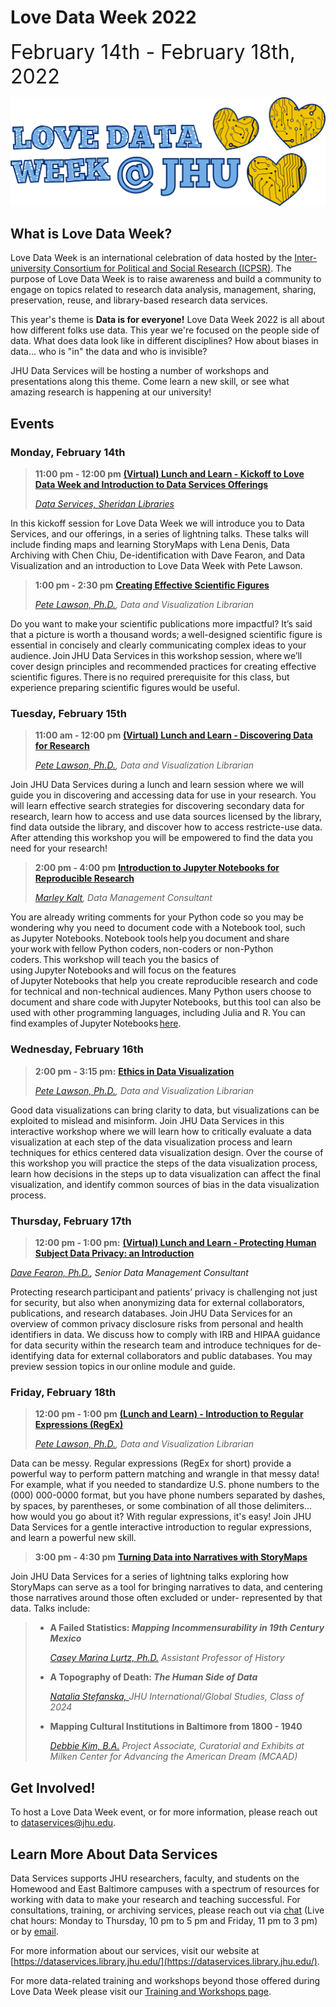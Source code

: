 # Love Data Week 2022

<font size="+3">February 14th - February 18th, 2022</font>


![LoveDataWeek](https://raw.githubusercontent.com/jhu-data-services/love-data-week/gh-pages/ldw-wide.png)

## What is Love Data Week?
Love Data Week is an international celebration of data hosted by the [Inter-university Consortium for Political and Social Research (ICPSR)](https://cms.icpsr.umich.edu/love-data-week-2021-international-events?utm_source=all&utm_medium=all&utm_campaign=LDW2021all). The purpose of Love Data Week is to raise awareness and build a community to engage on topics related to research data analysis, management, sharing, preservation, reuse, and library-based research data services. 

This year's theme is **Data is for everyone!** Love Data Week 2022 is all about how different folks use data. This year we're focused on the people side of data. What does data look like in different disciplines? How about biases in data... who is "in" the data and who is invisible? 

JHU Data Services will be hosting a number of workshops and presentations along this theme. Come learn a new skill, or see what amazing research is happening at our university!

## Events

### Monday, February 14th
> **11:00 pm - 12:00 pm** [**(Virtual) Lunch and Learn - Kickoff to Love Data Week and Introduction to Data Services Offerings**]()
> 
> [*Data Services, Sheridan Libraries*](https://jhu.libcal.com/event/8858900)
>
In this kickoff session for Love Data Week we will introduce you to Data Services, and our offerings, in a series of lightning talks. These talks will include finding maps and learning StoryMaps with Lena Denis, Data Archiving with Chen Chiu, De-identification with Dave Fearon, and Data Visualization and an introduction to Love Data Week with Pete Lawson.

> **1:00 pm - 2:30 pm** [**Creating Effective Scientific Figures**]()
> 
> _[Pete Lawson, Ph.D.](https://www.library.jhu.edu/staff/peter-lawson/), Data and Visualization Librarian_
>
Do you want to make your scientific publications more impactful? It’s said that a picture is worth a thousand words; a well-designed scientific figure is essential in concisely and clearly communicating complex ideas to your audience. Join JHU Data Services in this workshop session, where we’ll cover design principles and recommended practices for creating effective scientific figures. There is no required prerequisite for this class, but experience preparing scientific figures would be useful.   

### Tuesday, February 15th
> **11:00 am - 12:00 pm** [**(Virtual) Lunch and Learn - Discovering Data for Research**](https://jhu.libcal.com/event/8858920)
> 
> _[Pete Lawson, Ph.D.](https://www.library.jhu.edu/staff/peter-lawson/), Data and Visualization Librarian_
>
Join JHU Data Services during a lunch and learn session where we will guide you in discovering and accessing data for use in your research. You will learn effective search strategies for discovering secondary data for research, learn how to access and use data sources licensed by the library, find data outside the library, and discover how to access restricte-use data. After attending this workshop you will be empowered to find the data you need for your research! 

 
> **2:00 pm - 4:00 pm** [**Introduction to Jupyter Notebooks for Reproducible Research**](https://jhu.libcal.com/event/8793231)
> 
> _[Marley Kalt](https://www.library.jhu.edu/staff/marley-kalt/), Data Management Consultant_
>
You are already writing comments for your Python code so you may be wondering why you need to document code with a Notebook tool, such as Jupyter Notebooks. Notebook tools help you document and share your work with fellow Python coders, non-coders or non-Python coders. This workshop will teach you the basics of using Jupyter Notebooks and will focus on the features of Jupyter Notebooks that help you create reproducible research and code for technical and non-technical audiences. Many Python users choose to document and share code with Jupyter Notebooks, but this tool can also be used with other programming languages, including Julia and R. You can find examples of Jupyter Notebooks [here](https://nbviewer.org/).


### Wednesday, February 16th
> **2:00 pm - 3:15 pm:** [**Ethics in Data Visualization**](https://jhu.libcal.com/event/8858929)
> 
> _[Pete Lawson, Ph.D.](https://www.library.jhu.edu/staff/peter-lawson/), Data and Visualization Librarian_
>
Good data visualizations can bring clarity to data, but visualizations can be exploited to mislead and misinform. Join JHU Data Services in this interactive workshop where we will learn how to critically evaluate a data visualization at each step of the data visualization process and learn techniques for ethics centered data visualization design. Over the course of this workshop you will practice the steps of the data visualization process, learn how decisions in the steps up to data visualization can affect the final visualization, and identify common sources of bias in the data visualization process.


### Thursday, February 17th
> **12:00 pm - 1:00 pm:** [**(Virtual) Lunch and Learn - Protecting Human Subject Data Privacy: an Introduction**](https://jhu.libcal.com/event/8794841)
>
_[Dave Fearon, Ph.D.](https://www.library.jhu.edu/staff/dave-fearon/), Senior Data Management Consultant_ 
>
Protecting research participant and patients’ privacy is challenging not just for security, but also when anonymizing data for external collaborators, publications, and research databases. Join JHU Data Services for an overview of common privacy disclosure risks from personal and health identifiers in data. We discuss how to comply with IRB and HIPAA guidance for data security within the research team and introduce techniques for de-identifying data for external collaborators and public databases. You may preview session topics in our online module and guide. 

### Friday, February 18th
> **12:00 pm - 1:00 pm** [**(Lunch and Learn) - Introduction to Regular Expressions (RegEx)**](https://jhu.libcal.com/event/8858936)
>
> _[Pete Lawson, Ph.D.](https://www.library.jhu.edu/staff/peter-lawson/), Data and Visualization Librarian_
>
Data can be messy. Regular expressions (RegEx for short) provide a powerful way to perform pattern matching and wrangle in that messy data! For example, what if you needed to standardize U.S. phone numbers to the (000) 000-0000 format, but you have phone numbers separated by dashes, by spaces, by parentheses, or some combination of all those delimiters... how would you go about it? With regular expressions, it's easy! Join JHU Data Services for a gentle interactive introduction to regular expressions, and learn a powerful new skill.

> **3:00 pm - 4:30 pm** [**Turning Data into Narratives with StoryMaps**](https://jhu.libcal.com/event/8861834)
>
Join JHU Data Services for a series of lightning talks exploring how StoryMaps can serve as a tool for bringing narratives to data, and centering those narratives around those often excluded or under- represented by that data. Talks include:
>
> - **A Failed Statistics: _Mapping Incommensurability in 19th Century Mexico_**
>
>   _[Casey Marina Lurtz, Ph.D.](https://history.jhu.edu/directory/casey-lurtz/) Assistant Professor of History_
>
> - **A Topography of Death: _The Human Side of Data_**
>
>   _[Natalia Stefanska, ]() JHU International/Global Studies, Class of 2024_
>
> - **Mapping Cultural Institutions in Baltimore from 1800 - 1940**
>
>   _[Debbie Kim, B.A.](https://www.mcaad.org/person/debbie-kim) Project Associate, Curatorial and Exhibits at Milken Center for Advancing the American Dream (MCAAD)_ 
>

## Get Involved! 
To host a Love Data Week event, or for more information, please reach out to [dataservices@jhu.edu](dataservices@jhu.edu).

## Learn More About Data Services

Data Services supports JHU researchers, faculty, and students on the Homewood and East Baltimore campuses with a spectrum of resources for working with data to make your research and teaching successful. For consultations, training, or archiving services, please reach out via [chat](https://v2.libanswers.com/chati.php?hash=8b19eda5bc7bc7b80e623cad56abdd12) (Live chat hours: Monday to Thursday, 10 pm to 5 pm and Friday, 11 pm to 3 pm) or by [email](dataservices@jhu.edu).

For more information about our services, visit our website at [https://dataservices.library.jhu.edu/](https://dataservices.library.jhu.edu/).

For more data-related training and workshops beyond those offered during Love Data Week please visit our [Training and Workshops page](https://dataservices.library.jhu.edu/training-workshops/).
